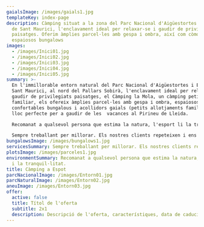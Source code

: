 ```yaml
---
gaialsImage: /images/gaials1.jpg
templateKey: index-page
description: Càmping situat a la zona del Parc Nacional d'Aigüestortes i Estany
  de Sant Maurici, l'enclavament ideal per relaxar-se i gaudir de privilegiats
  paisatges. Oferim àmplies parcel·les amb gespa i ombra, així com còmodes i
  espaiosos bungalows
images:
  - /images/Inici01.jpg
  - /images/Inici02.jpg
  - /images/Inici03.jpg
  - /images/Inici04.jpg
  - /images/Inici05.jpg
summary: >-
  En l'immillorable entorn natural del Parc Nacional d'Aigüestortes i Estany de
  Sant Maurici, al nord del Pallars Sobirà, l'enclavament ideal per relaxar-se i
  gaudir de privilegiats paisatges, el Càmping la Mola, un càmping petit i
  familiar, els ofereix àmplies parcel·les amb gespa i ombra, espaiosos i
  confortables bungalous i acollidors gaials (petits allotjaments familiars), un
  lloc perfecte per a gaudir de les  vacances al Pirineu de Lleida.

  Recomanat a qualsevol persona que estima la natura, l'esport li la tranquil·litat.

  Sempre treballant per millorar. Els nostres clients repeteixen i ens recomanen.
bungalowsImage: /images/bungalows1.jpg
servicesSummary: Sempre treballant per millorar. Els nostres clients repeteixen i ens recomanen.
plotsImage: /images/parceles1.jpg
environmentSummary: Recomanat a qualsevol persona que estima la natura, l'esport
  i la tranquil·litat.
title: Càmping a Espot
parcNacionalImage: /images/Entorn01.jpg
parcNaturalImage: /images/Entorn02.jpg
aneuImage: /images/Entorn03.jpg
offer:
  active: false
  title: Títol de l'oferta
  subtitle: 2x1
  description: Descripció de l'oferta, característiques, data de caducitat, etc...1
---
```

